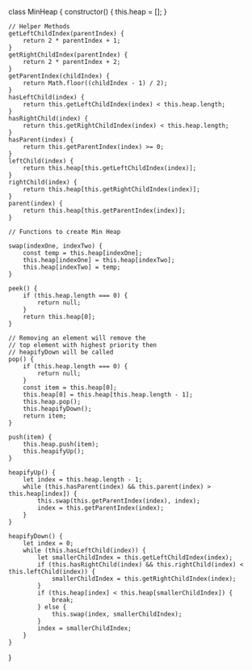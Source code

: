 
class MinHeap {
    constructor() {
        this.heap = [];
    }
 
    // Helper Methods
    getLeftChildIndex(parentIndex) {
        return 2 * parentIndex + 1;
    }
    getRightChildIndex(parentIndex) {
        return 2 * parentIndex + 2;
    }
    getParentIndex(childIndex) {
        return Math.floor((childIndex - 1) / 2);
    }
    hasLeftChild(index) {
        return this.getLeftChildIndex(index) < this.heap.length;
    }
    hasRightChild(index) {
        return this.getRightChildIndex(index) < this.heap.length;
    }
    hasParent(index) {
        return this.getParentIndex(index) >= 0;
    }
    leftChild(index) {
        return this.heap[this.getLeftChildIndex(index)];
    }
    rightChild(index) {
        return this.heap[this.getRightChildIndex(index)];
    }
    parent(index) {
        return this.heap[this.getParentIndex(index)];
    }
 
    // Functions to create Min Heap
     
    swap(indexOne, indexTwo) {
        const temp = this.heap[indexOne];
        this.heap[indexOne] = this.heap[indexTwo];
        this.heap[indexTwo] = temp;
    }
 
    peek() {
        if (this.heap.length === 0) {
            return null;
        }
        return this.heap[0];
    }
     
    // Removing an element will remove the
    // top element with highest priority then
    // heapifyDown will be called 
    pop() {
        if (this.heap.length === 0) {
            return null;
        }
        const item = this.heap[0];
        this.heap[0] = this.heap[this.heap.length - 1];
        this.heap.pop();
        this.heapifyDown();
        return item;
    }
 
    push(item) {
        this.heap.push(item);
        this.heapifyUp();
    }
 
    heapifyUp() {
        let index = this.heap.length - 1;
        while (this.hasParent(index) && this.parent(index) > this.heap[index]) {
            this.swap(this.getParentIndex(index), index);
            index = this.getParentIndex(index);
        }
    }
 
    heapifyDown() {
        let index = 0;
        while (this.hasLeftChild(index)) {
            let smallerChildIndex = this.getLeftChildIndex(index);
            if (this.hasRightChild(index) && this.rightChild(index) < this.leftChild(index)) {
                smallerChildIndex = this.getRightChildIndex(index);
            }
            if (this.heap[index] < this.heap[smallerChildIndex]) {
                break;
            } else {
                this.swap(index, smallerChildIndex);
            }
            index = smallerChildIndex;
        }
    }
}
